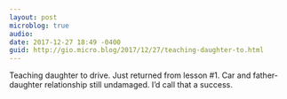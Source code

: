 ```yaml
---
layout: post
microblog: true
audio: 
date: 2017-12-27 18:49 -0400
guid: http://gio.micro.blog/2017/12/27/teaching-daughter-to.html
---
```

Teaching daughter to drive. Just returned from lesson #1. Car and father-daughter relationship still undamaged. I’d call that a success. 
